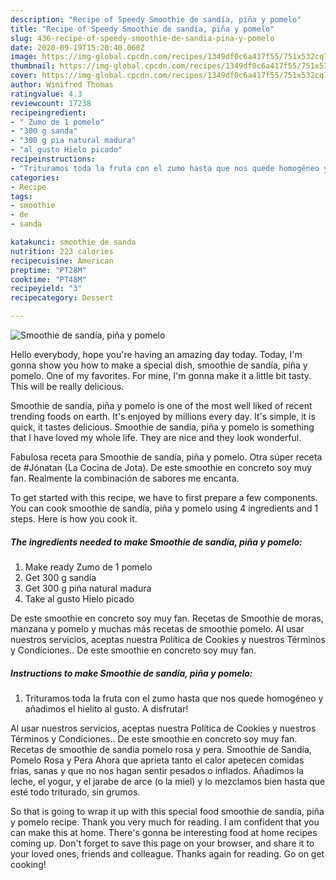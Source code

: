 ```yaml
---
description: "Recipe of Speedy Smoothie de sandía, piña y pomelo"
title: "Recipe of Speedy Smoothie de sandía, piña y pomelo"
slug: 436-recipe-of-speedy-smoothie-de-sandia-pina-y-pomelo
date: 2020-09-19T15:20:40.060Z
image: https://img-global.cpcdn.com/recipes/1349df0c6a417f55/751x532cq70/smoothie-de-sandia-pina-y-pomelo-foto-principal.jpg
thumbnail: https://img-global.cpcdn.com/recipes/1349df0c6a417f55/751x532cq70/smoothie-de-sandia-pina-y-pomelo-foto-principal.jpg
cover: https://img-global.cpcdn.com/recipes/1349df0c6a417f55/751x532cq70/smoothie-de-sandia-pina-y-pomelo-foto-principal.jpg
author: Winifred Thomas
ratingvalue: 4.3
reviewcount: 17238
recipeingredient:
- " Zumo de 1 pomelo"
- "300 g sanda"
- "300 g pia natural madura"
- "al gusto Hielo picado"
recipeinstructions:
- "Trituramos toda la fruta con el zumo hasta que nos quede homogéneo y añadimos el hielito al gusto. A disfrutar!"
categories:
- Recipe
tags:
- smoothie
- de
- sanda

katakunci: smoothie de sanda 
nutrition: 223 calories
recipecuisine: American
preptime: "PT28M"
cooktime: "PT48M"
recipeyield: "3"
recipecategory: Dessert

---
```



![Smoothie de sandía, piña y pomelo](https://img-global.cpcdn.com/recipes/1349df0c6a417f55/751x532cq70/smoothie-de-sandia-pina-y-pomelo-foto-principal.jpg)

Hello everybody, hope you're having an amazing day today. Today, I'm gonna show you how to make a special dish, smoothie de sandía, piña y pomelo. One of my favorites. For mine, I'm gonna make it a little bit tasty. This will be really delicious.

Smoothie de sandía, piña y pomelo is one of the most well liked of recent trending foods on earth. It's enjoyed by millions every day. It's simple, it is quick, it tastes delicious. Smoothie de sandía, piña y pomelo is something that I have loved my whole life. They are nice and they look wonderful.

Fabulosa receta para Smoothie de sandía, piña y pomelo. Otra súper receta de #Jónatan (La Cocina de Jota). De este smoothie en concreto soy muy fan. Realmente la combinación de sabores me encanta.


To get started with this recipe, we have to first prepare a few components. You can cook smoothie de sandía, piña y pomelo using 4 ingredients and 1 steps. Here is how you cook it.

<!--inarticleads1-->

##### The ingredients needed to make Smoothie de sandía, piña y pomelo:

1. Make ready  Zumo de 1 pomelo
1. Get 300 g sandía
1. Get 300 g piña natural madura
1. Take al gusto Hielo picado


De este smoothie en concreto soy muy fan. Recetas de Smoothie de moras, manzana y pomelo y muchas más recetas de smoothie pomelo. Al usar nuestros servicios, aceptas nuestra Política de Cookies y nuestros Términos y Condiciones.. De este smoothie en concreto soy muy fan. 

<!--inarticleads2-->

##### Instructions to make Smoothie de sandía, piña y pomelo:

1. Trituramos toda la fruta con el zumo hasta que nos quede homogéneo y añadimos el hielito al gusto. A disfrutar!


Al usar nuestros servicios, aceptas nuestra Política de Cookies y nuestros Términos y Condiciones.. De este smoothie en concreto soy muy fan. Recetas de smoothie de sandia pomelo rosa y pera. Smoothie de Sandía, Pomelo Rosa y Pera Ahora que aprieta tanto el calor apetecen comidas frías, sanas y que no nos hagan sentir pesados o inflados. Añadimos la leche, el yogur, y el jarabe de arce (o la miel) y lo mezclamos bien hasta que esté todo triturado, sin grumos. 

So that is going to wrap it up with this special food smoothie de sandía, piña y pomelo recipe. Thank you very much for reading. I am confident that you can make this at home. There's gonna be interesting food at home recipes coming up. Don't forget to save this page on your browser, and share it to your loved ones, friends and colleague. Thanks again for reading. Go on get cooking!
